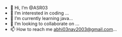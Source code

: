- 👋 Hi, I’m @ASR03
- 👀 I’m interested in coding ...
- 🌱 I’m currently learning java...
- 💞️ I’m looking to collaborate on ...
- 📫 How to reach me abhi03nav2003@gmail.com...

<!---
ASR03/ASR03 is a ✨ special ✨ repository because its `README.md` (this file) appears on your GitHub profile.
You can click the Preview link to take a look at your changes.
--->
